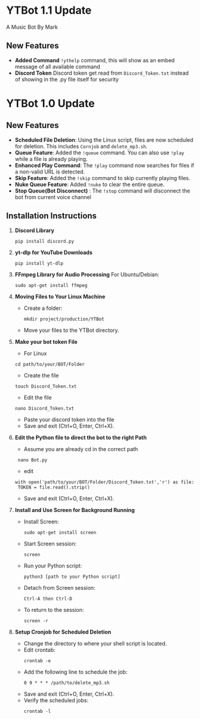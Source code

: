 # YTBot 1.1 Update
A Music Bot By Mark

## New Features
 
- **Added Command** `!ythelp` command, this will show as an embed message of all available command
- **Discord Token** Discord token get read from `Discord_Token.txt` instead of showing in the .py file itself for security

# YTBot 1.0 Update

## New Features

- **Scheduled File Deletion**: Using the Linux script, files are now scheduled for deletion. This includes `Cornjob` and `delete_mp3.sh`.
- **Queue Feature**: Added the `!queue` command. You can also use `!play` while a file is already playing.
- **Enhanced Play Command**: The `!play` command now searches for files if a non-valid URL is detected.
- **Skip Feature**: Added the `!skip` command to skip currently playing files.
- **Nuke Queue Feature**: Added `!nuke` to clear the entire queue.
- **Stop Queue(Bot Disconnect)** : The `!stop` command will disconnect the bot from current voice channel

## Installation Instructions

1. **Discord Library**
   ```
   pip install discord.py
   ```

2. **yt-dlp for YouTube Downloads**
   ```
   pip install yt-dlp
   ```

3. **FFmpeg Library for Audio Processing**
   For Ubuntu/Debian:
   ```
   sudo apt-get install ffmpeg
   ```

4. **Moving Files to Your Linux Machine**
   - Create a folder:
     ```
     mkdir project/production/YTBot
     ```
   - Move your files to the YTBot directory.
  
5. **Make your bot token File**
   - For Linux
   ```
   cd path/to/your/BOT/Folder
   ```
   - Create the file
   ```
   touch Discord_Token.txt
   ```
   - Edit the file
   ```
   nano Discord_Token.txt
   ```
   - Paste your discord token into the file
   - Save and exit (Ctrl+O, Enter, Ctrl+X).

  6. **Edit the Python file to direct the bot to the right Path**
      - Assume you are already cd in the correct path
     ```
      nano Bot.py
      ```
      - edit
      ```
      with open('path/to/your/BOT/Folder/Discord_Token.txt','r') as file:
       TOKEN = file.read().strip()
      ```
      - Save and exit (Ctrl+O, Enter, Ctrl+X).
   

8. **Install and Use Screen for Background Running**
   - Install Screen:
     ```
     sudo apt-get install screen
     ```
   - Start Screen session:
     ```
     screen
     ```
   - Run your Python script:
     ```
     python3 [path to your Python script]
     ```
   - Detach from Screen session:
     ```
     Ctrl-A then Ctrl-D
     ```
   - To return to the session:
     ```
     screen -r
     ```

9. **Setup Cronjob for Scheduled Deletion**
   - Change the directory to where your shell script is located.
   - Edit crontab:
     ```
     crontab -e
     ```
   - Add the following line to schedule the job:
     ```
     0 9 * * * /path/to/delete_mp3.sh
     ```
   - Save and exit (Ctrl+O, Enter, Ctrl+X).
   - Verify the scheduled jobs:
     ```
     crontab -l
     ```
